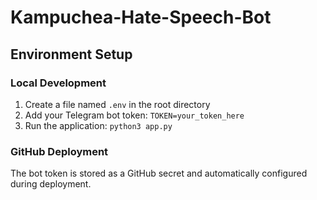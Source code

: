 # Kampuchea-Hate-Speech-Bot

## Environment Setup

### Local Development
1. Create a file named `.env` in the root directory
2. Add your Telegram bot token: `TOKEN=your_token_here`
3. Run the application: `python3 app.py`

### GitHub Deployment
The bot token is stored as a GitHub secret and automatically configured during deployment.
